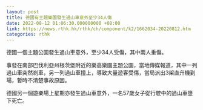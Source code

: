 ```yaml
---
layout: post
title: 德國有主題樂園發生過山車意外至少34人傷
date: 2022-08-12 01:06:30.000000000 +08:00
link: https://news.rthk.hk/rthk/ch/component/k2/1662034-20220812.htm
categories: rthk
---
```


德國一個主題公園發生過山車意外，至少34人受傷，其中兩人重傷。 

事發在南部巴伐利亞州根茨堡附近的樂高樂園主題公園，當地傳媒報道，其中一列過山車突然剎車，另一列過山車撞上，導致大量遊客受傷，當局派出3架直升機到場，暫時不清楚事故原因。

德國另一個遊樂場上星期亦發生過山車意外，一名57歲女子從行駛中的過山車墮下死亡。
